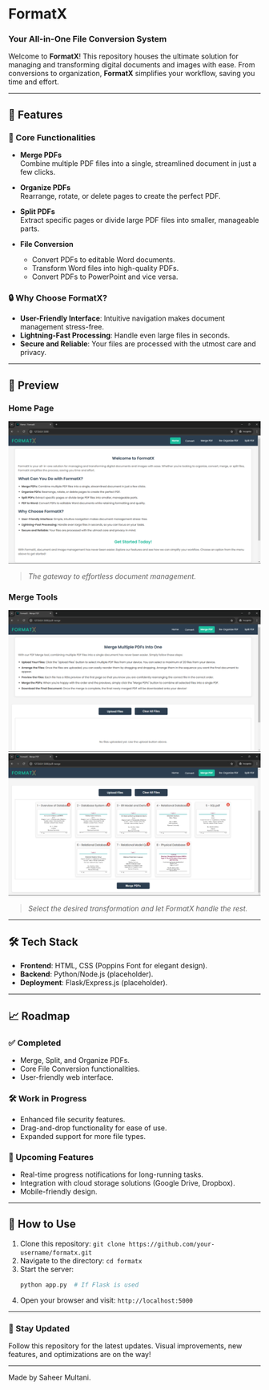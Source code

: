 # FormatX
### Your All-in-One File Conversion System

Welcome to **FormatX**! This repository houses the ultimate solution for managing and transforming digital documents and images with ease. From conversions to organization, **FormatX** simplifies your workflow, saving you time and effort.

---

## 🚀 Features

### 🌟 Core Functionalities

- **Merge PDFs**  
  Combine multiple PDF files into a single, streamlined document in just a few clicks.

- **Organize PDFs**  
  Rearrange, rotate, or delete pages to create the perfect PDF.

- **Split PDFs**  
  Extract specific pages or divide large PDF files into smaller, manageable parts.

- **File Conversion**
  - Convert PDFs to editable Word documents.
  - Transform Word files into high-quality PDFs.
  - Convert PDFs to PowerPoint and vice versa.

### 🔒 Why Choose FormatX?

- **User-Friendly Interface**: Intuitive navigation makes document management stress-free.
- **Lightning-Fast Processing**: Handle even large files in seconds.
- **Secure and Reliable**: Your files are processed with the utmost care and privacy.

---

## 📸 Preview

### Home Page
![Home Page Preview](./github_assets/home_preview.png)  
> *The gateway to effortless document management.*

### Merge Tools
![Merge Tools Preview 1](./github_assets/merge_preview_1.png)  
![Merge Tools Preview 2](./github_assets/merge_preview_2.png)
> *Select the desired transformation and let FormatX handle the rest.*

---

## 🛠️ Tech Stack

- **Frontend**: HTML, CSS (Poppins Font for elegant design).
- **Backend**: Python/Node.js (placeholder).
- **Deployment**: Flask/Express.js (placeholder).

---

## 📈 Roadmap

### ✅ Completed

- Merge, Split, and Organize PDFs.
- Core File Conversion functionalities.
- User-friendly web interface.

### 🛠️ Work in Progress

- Enhanced file security features.
- Drag-and-drop functionality for ease of use.
- Expanded support for more file types.

### 🎯 Upcoming Features

- Real-time progress notifications for long-running tasks.
- Integration with cloud storage solutions (Google Drive, Dropbox).
- Mobile-friendly design.

---

## 📝 How to Use

1. Clone this repository: `git clone https://github.com/your-username/formatx.git`
2. Navigate to the directory: `cd formatx`
3. Start the server:
    ```bash
    python app.py  # If Flask is used
    ```
4. Open your browser and visit: `http://localhost:5000`

---

### 👀 Stay Updated

Follow this repository for the latest updates. Visual improvements, new features, and optimizations are on the way!

---

Made by Saheer Multani.
